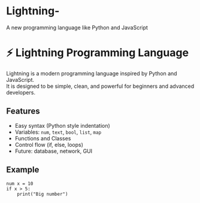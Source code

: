 # Lightning-
A new programming language like Python and JavaScript 
# ⚡ Lightning Programming Language

Lightning is a modern programming language inspired by Python and JavaScript.  
It is designed to be simple, clean, and powerful for beginners and advanced developers.

## Features
- Easy syntax (Python style indentation)
- Variables: `num`, `text`, `bool`, `list`, `map`
- Functions and Classes
- Control flow (if, else, loops)
- Future: database, network, GUI

## Example
```lightning
num x = 10
if x > 5:
    print("Big number")
